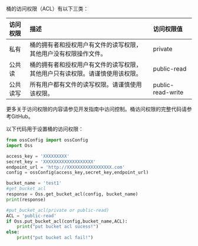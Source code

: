 
桶的访问权限（ACL）有以下三类：

|访问权限|描述|访问权限值|
|:---|:-|:----|
|私有|桶的拥有者和授权用户有文件的读写权限，其他用户没有权限操作文件。|private|
|公共读|桶的拥有者和授权用户有文件的读写权限，其他用户只有读权限。请谨慎使用该权限。|public-read|
|公共读写|所有用户都有文件的读写权限。请谨慎使用该权限。|public-read-write|

更多关于访问权限的内容请参见开发指南中访问控制。桶访问权限的完整代码请参考GitHub。

以下代码用于设置桶的访问权限：

```python
from ossConfig import ossConfig
import Oss

access_key = 'XXXXXXXXX'
secret_key = 'XXXXXXXXXXXXXXXXXXX'
endpoint_url = 'http://XXXXXXXXXXXXXXXXX.com'
config = ossConfig(access_key,secret_key,endpoint_url)

bucket_name = 'test1'
#get_bucket_acl
response = Oss.get_bucket_acl(config, bucket_name)
print(response)

#put_bucket_acl(private or public-read)
ACL = 'public-read'
if Oss.put_bucket_acl(config,bucket_name,ACL):
    print("put bucket acl sucess!")
else:
    print("put bucket acl fail!")
```

